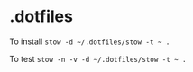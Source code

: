 # .dotfiles

To install
`stow -d ~/.dotfiles/stow -t ~ .`

To test
`stow -n -v -d ~/.dotfiles/stow -t ~ .`

